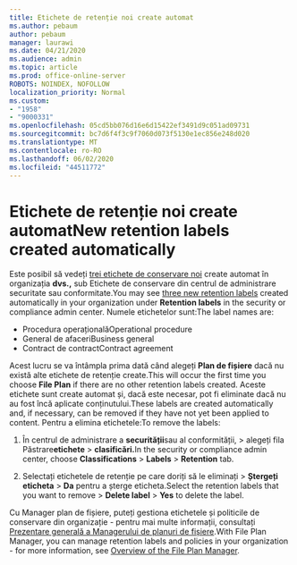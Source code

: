 ```yaml
---
title: Etichete de retenție noi create automat
ms.author: pebaum
author: pebaum
manager: laurawi
ms.date: 04/21/2020
ms.audience: admin
ms.topic: article
ms.prod: office-online-server
ROBOTS: NOINDEX, NOFOLLOW
localization_priority: Normal
ms.custom:
- "1958"
- "9000331"
ms.openlocfilehash: 05cd5bb076d16e6d15422ef3491d9c051ad09731
ms.sourcegitcommit: bc7d6f4f3c9f7060d073f5130e1ec856e248d020
ms.translationtype: MT
ms.contentlocale: ro-RO
ms.lasthandoff: 06/02/2020
ms.locfileid: "44511772"
---
```

# <a name="new-retention-labels-created-automatically"></a><span data-ttu-id="2ae9c-102">Etichete de retenție noi create automat</span><span class="sxs-lookup"><span data-stu-id="2ae9c-102">New retention labels created automatically</span></span>

<span data-ttu-id="2ae9c-103">Este posibil să vedeți [trei etichete de conservare noi](https://docs.microsoft.com/microsoft-365/compliance/file-plan-manager) create automat în organizația **dvs.,** sub Etichete de conservare din centrul de administrare securitate sau conformitate.</span><span class="sxs-lookup"><span data-stu-id="2ae9c-103">You may see [three new retention labels](https://docs.microsoft.com/microsoft-365/compliance/file-plan-manager) created automatically in your organization under **Retention labels** in the security or compliance admin center.</span></span> <span data-ttu-id="2ae9c-104">Numele etichetelor sunt:</span><span class="sxs-lookup"><span data-stu-id="2ae9c-104">The label names are:</span></span>

- <span data-ttu-id="2ae9c-105">Procedura operațională</span><span class="sxs-lookup"><span data-stu-id="2ae9c-105">Operational procedure</span></span>
- <span data-ttu-id="2ae9c-106">General de afaceri</span><span class="sxs-lookup"><span data-stu-id="2ae9c-106">Business general</span></span>
- <span data-ttu-id="2ae9c-107">Contract de contract</span><span class="sxs-lookup"><span data-stu-id="2ae9c-107">Contract agreement</span></span>

<span data-ttu-id="2ae9c-108">Acest lucru se va întâmpla prima dată când alegeți **Plan de fișiere** dacă nu există alte etichete de retenție create.</span><span class="sxs-lookup"><span data-stu-id="2ae9c-108">This will occur the first time you choose **File Plan** if there are no other retention labels created.</span></span> <span data-ttu-id="2ae9c-109">Aceste etichete sunt create automat și, dacă este necesar, pot fi eliminate dacă nu au fost încă aplicate conținutului.</span><span class="sxs-lookup"><span data-stu-id="2ae9c-109">These labels are created automatically and, if necessary, can be removed if they have not yet been applied to content.</span></span> <span data-ttu-id="2ae9c-110">Pentru a elimina etichetele:</span><span class="sxs-lookup"><span data-stu-id="2ae9c-110">To remove the labels:</span></span>

1. <span data-ttu-id="2ae9c-111">În centrul de administrare a **securității**sau al conformității,  >  alegeți fila Păstrare**etichete**  >  **clasificări.**</span><span class="sxs-lookup"><span data-stu-id="2ae9c-111">In the security or compliance admin center, choose **Classifications** > **Labels** > **Retention** tab.</span></span>

1. <span data-ttu-id="2ae9c-112">Selectați etichetele de retenție pe care doriți să le eliminați > **Ștergeți eticheta**  >  **Da** pentru a șterge eticheta.</span><span class="sxs-lookup"><span data-stu-id="2ae9c-112">Select the retention labels that you want to remove > **Delete label** > **Yes** to delete the label.</span></span>

<span data-ttu-id="2ae9c-113">Cu Manager plan de fișiere, puteți gestiona etichetele și politicile de conservare din organizație - pentru mai multe informații, consultați [Prezentare generală a Managerului de planuri de fișiere](https://docs.microsoft.com/microsoft-365/compliance/file-plan-manager).</span><span class="sxs-lookup"><span data-stu-id="2ae9c-113">With File Plan Manager, you can manage retention labels and policies in your organization - for more information, see [Overview of the File Plan Manager](https://docs.microsoft.com/microsoft-365/compliance/file-plan-manager).</span></span>